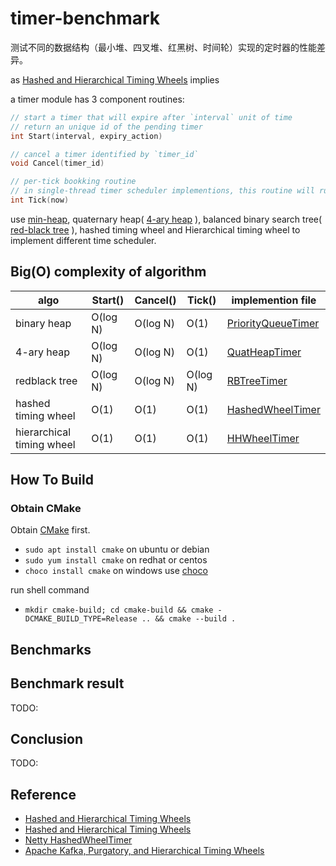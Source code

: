 # timer-benchmark

测试不同的数据结构（最小堆、四叉堆、红黑树、时间轮）实现的定时器的性能差异。

as [Hashed and Hierarchical Timing Wheels](http://www.cs.columbia.edu/~nahum/w6998/papers/sosp87-timing-wheels.pdf) implies

a timer module has 3 component routines:

``` C++
// start a timer that will expire after `interval` unit of time
// return an unique id of the pending timer
int Start(interval, expiry_action)

// cancel a timer identified by `timer_id`
void Cancel(timer_id)

// per-tick bookking routine
// in single-thread timer scheduler implementions, this routine will run timeout actions
int Tick(now)
```

use [min-heap](https://en.wikipedia.org/wiki/Heap_(data_structure)), quaternary heap( [4-ary heap](https://en.wikipedia.org/wiki/D-ary_heap) ),
balanced binary search tree( [red-black tree](https://en.wikipedia.org/wiki/Red-black_tree) ), hashed timing wheel
and Hierarchical timing wheel to implement different time scheduler.


## Big(O) complexity of algorithm


algo                    | Start()    | Cancel() | Tick()   | implemention file
--------------------------|-----------|---------|----------|--------------------------
binary heap               | O(log N) | O(log N) | O(1)     | [PriorityQueueTimer](src/PriorityQueueTimer.h)
4-ary heap                | O(log N) | O(log N) | O(1)     | [QuatHeapTimer](src/QuatHeapTimer.h)
redblack tree             | O(log N) | O(log N) | O(log N) | [RBTreeTimer](src/RBTreeTimer.h)
hashed timing wheel       | O(1)     | O(1)     | O(1)     | [HashedWheelTimer](src/HashedWheelTimer.h)
hierarchical timing wheel | O(1)     | O(1)     | O(1)     | [HHWheelTimer](src/HHWheelTimer.h)


## How To Build

### Obtain CMake

Obtain [CMake](https://cmake.org) first.

* `sudo apt install cmake` on ubuntu or debian
* `sudo yum install cmake` on redhat or centos
* `choco install cmake` on windows use [choco](https://chocolatey.org/)

run shell command

* `mkdir cmake-build; cd cmake-build && cmake -DCMAKE_BUILD_TYPE=Release .. && cmake --build .`



## Benchmarks

## Benchmark result

TODO:

## Conclusion
TODO:


## Reference

* [Hashed and Hierarchical Timing Wheels](https://paulcavallaro.com/blog/hashed-and-hierarchical-timing-wheels/)
* [Hashed and Hierarchical Timing Wheels](http://www.cs.columbia.edu/~nahum/w6998/papers/sosp87-timing-wheels.pdf)
* [Netty HashedWheelTimer](https://github.com/netty/netty/blob/4.1/common/src/main/java/io/netty/util/HashedWheelTimer.java)
* [Apache Kafka, Purgatory, and Hierarchical Timing Wheels](https://www.confluent.io/blog/apache-kafka-purgatory-hierarchical-timing-wheels/s)


